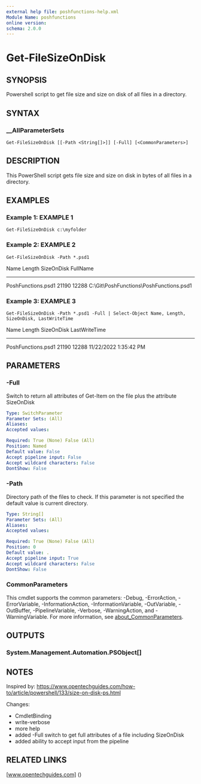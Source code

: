 ```yaml
---
external help file: poshfunctions-help.xml
Module Name: poshfunctions
online version: 
schema: 2.0.0
---
```


# Get-FileSizeOnDisk

## SYNOPSIS

Powershell script to get file size and size on disk of all files in a directory.

## SYNTAX

### __AllParameterSets

```
Get-FileSizeOnDisk [[-Path <String[]>]] [-Full] [<CommonParameters>]
```

## DESCRIPTION

This PowerShell script gets file size and size on disk in bytes of all files in a directory.


## EXAMPLES

### Example 1: EXAMPLE 1

```
Get-FileSizeOnDisk c:\myfolder
```







### Example 2: EXAMPLE 2

```
Get-FileSizeOnDisk -Path *.psd1
```

Name               Length SizeOnDisk FullName
----               ------ ---------- --------
PoshFunctions.psd1  21190      12288 C:\Git\PoshFunctions\PoshFunctions.psd1





### Example 3: EXAMPLE 3

```
Get-FileSizeOnDisk -Path *.psd1 -Full | Select-Object Name, Length, SizeOnDisk, LastWriteTime
```

Name               Length SizeOnDisk LastWriteTime
----               ------ ---------- -------------
PoshFunctions.psd1  21190      12288 11/22/2022 1:35:42 PM






## PARAMETERS

### -Full

Switch to return all attributes of Get-Item on the file plus the attribute SizeOnDisk

```yaml
Type: SwitchParameter
Parameter Sets: (All)
Aliases: 
Accepted values: 

Required: True (None) False (All)
Position: Named
Default value: False
Accept pipeline input: False
Accept wildcard characters: False
DontShow: False
```

### -Path

Directory path of the files to check.
If this parameter is not specified the default value is current directory.

```yaml
Type: String[]
Parameter Sets: (All)
Aliases: 
Accepted values: 

Required: True (None) False (All)
Position: 0
Default value: .
Accept pipeline input: True
Accept wildcard characters: False
DontShow: False
```


### CommonParameters

This cmdlet supports the common parameters: -Debug, -ErrorAction, -ErrorVariable, -InformationAction, -InformationVariable, -OutVariable, -OutBuffer, -PipelineVariable, -Verbose, -WarningAction, and -WarningVariable. For more information, see [about_CommonParameters](http://go.microsoft.com/fwlink/?LinkID=113216).

## OUTPUTS

### System.Management.Automation.PSObject[]



## NOTES

Inspired by: https://www.opentechguides.com/how-to/article/powershell/133/size-on-disk-ps.html

Changes:
* CmdletBinding
* write-verbose
* more help
* added -Full switch to get full attributes of a file including SizeOnDisk
* added ability to accept input from the pipeline


## RELATED LINKS

[www.opentechguides.com] ()

